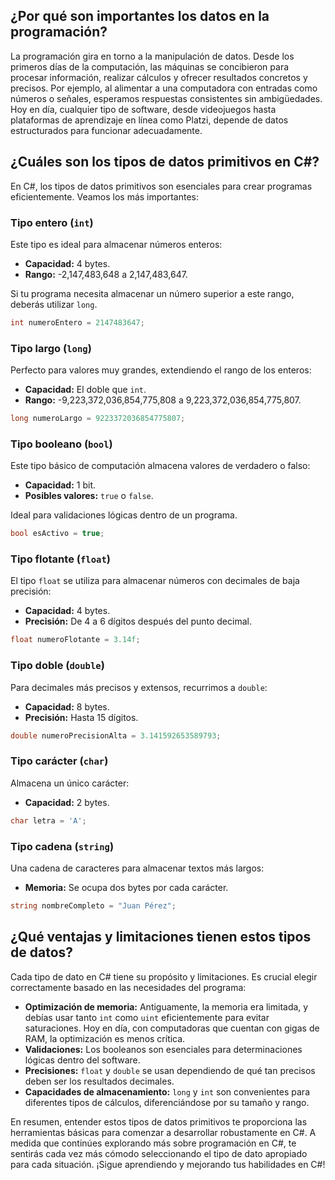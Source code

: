 ## ¿Por qué son importantes los datos en la programación?

La programación gira en torno a la manipulación de datos. Desde los primeros días de la computación, las máquinas se concibieron para procesar información, realizar cálculos y ofrecer resultados concretos y precisos. Por ejemplo, al alimentar a una computadora con entradas como números o señales, esperamos respuestas consistentes sin ambigüedades. Hoy en día, cualquier tipo de software, desde videojuegos hasta plataformas de aprendizaje en línea como Platzi, depende de datos estructurados para funcionar adecuadamente.

## ¿Cuáles son los tipos de datos primitivos en C#?

En C#, los tipos de datos primitivos son esenciales para crear programas eficientemente. Veamos los más importantes:

### Tipo entero (`int`)

Este tipo es ideal para almacenar números enteros:

- **Capacidad:** 4 bytes.
- **Rango:** -2,147,483,648 a 2,147,483,647.

Si tu programa necesita almacenar un número superior a este rango, deberás utilizar `long`.

```csharp
int numeroEntero = 2147483647;
```

### Tipo largo (`long`)

Perfecto para valores muy grandes, extendiendo el rango de los enteros:

- **Capacidad:** El doble que `int`.
- **Rango:** -9,223,372,036,854,775,808 a 9,223,372,036,854,775,807.

```csharp
long numeroLargo = 9223372036854775807;
```

### Tipo booleano (`bool`)

Este tipo básico de computación almacena valores de verdadero o falso:

- **Capacidad:** 1 bit.
- **Posibles valores:** `true` o `false`.

Ideal para validaciones lógicas dentro de un programa.

```csharp
bool esActivo = true;
```

### Tipo flotante (`float`)

El tipo `float` se utiliza para almacenar números con decimales de baja precisión:

- **Capacidad:** 4 bytes.
- **Precisión:** De 4 a 6 dígitos después del punto decimal.

```csharp
float numeroFlotante = 3.14f;
```

### Tipo doble (`double`)

Para decimales más precisos y extensos, recurrimos a `double`:

- **Capacidad:** 8 bytes.
- **Precisión:** Hasta 15 dígitos.

```csharp
double numeroPrecisionAlta = 3.141592653589793;
```

### Tipo carácter (`char`)

Almacena un único carácter:

- **Capacidad:** 2 bytes.

```csharp
char letra = 'A';
```

### Tipo cadena (`string`)

Una cadena de caracteres para almacenar textos más largos:

- **Memoria:** Se ocupa dos bytes por cada carácter.

```csharp
string nombreCompleto = "Juan Pérez";
```

## ¿Qué ventajas y limitaciones tienen estos tipos de datos?

Cada tipo de dato en C# tiene su propósito y limitaciones. Es crucial elegir correctamente basado en las necesidades del programa:

- **Optimización de memoria:** Antiguamente, la memoria era limitada, y debías usar tanto `int` como `uint` eficientemente para evitar saturaciones. Hoy en día, con computadoras que cuentan con gigas de RAM, la optimización es menos crítica.
- **Validaciones:** Los booleanos son esenciales para determinaciones lógicas dentro del software.
- **Precisiones:** `float` y `double` se usan dependiendo de qué tan precisos deben ser los resultados decimales.
- **Capacidades de almacenamiento:** `long` y `int` son convenientes para diferentes tipos de cálculos, diferenciándose por su tamaño y rango.

En resumen, entender estos tipos de datos primitivos te proporciona las herramientas básicas para comenzar a desarrollar robustamente en C#. A medida que continúes explorando más sobre programación en C#, te sentirás cada vez más cómodo seleccionando el tipo de dato apropiado para cada situación. ¡Sigue aprendiendo y mejorando tus habilidades en C#!